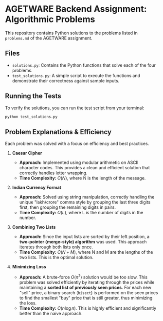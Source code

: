# AGETWARE Backend Assignment: Algorithmic Problems

This repository contains Python solutions to the problems listed in `problems.md` of the AGETWARE assignment.

## Files

-   `solutions.py`: Contains the Python functions that solve each of the four problems.
-   `test_solutions.py`: A simple script to execute the functions and demonstrate their correctness against sample inputs.

## Running the Tests

To verify the solutions, you can run the test script from your terminal:

```bash
python test_solutions.py
```

## Problem Explanations & Efficiency

Each problem was solved with a focus on efficiency and best practices.

1.  **Caesar Cipher**
    -   **Approach:** Implemented using modular arithmetic on ASCII character codes. This provides a clean and efficient solution that correctly handles letter wrapping.
    -   **Time Complexity:** $O(N)$, where N is the length of the message.

2.  **Indian Currency Format**
    -   **Approach:** Solved using string manipulation, correctly handling the unique "lakh/crore" comma style by grouping the last three digits first, then grouping the remaining digits in pairs.
    -   **Time Complexity:** $O(L)$, where L is the number of digits in the number.

3.  **Combining Two Lists**
    -   **Approach:** Since the input lists are sorted by their left position, a **two-pointer (merge-style) algorithm** was used. This approach iterates through both lists only once.
    -   **Time Complexity:** $O(N+M)$, where N and M are the lengths of the two lists. This is the optimal solution.

4.  **Minimizing Loss**
    -   **Approach:** A brute-force $O(n^2)$ solution would be too slow. This problem was solved efficiently by iterating through the prices while maintaining a **sorted list of previously seen prices**. For each new "sell" price, a binary search (`bisect`) is performed on the seen prices to find the smallest "buy" price that is still greater, thus minimizing the loss.
    -   **Time Complexity:** $O(n \log n)$. This is highly efficient and significantly better than the naive approach.
